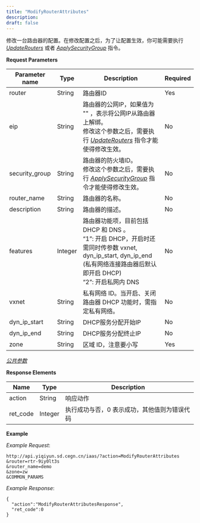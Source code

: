 ```yaml
---
title: "ModifyRouterAttributes"
description: 
draft: false
---
```




修改一台路由器的配置。在修改配置之后，为了让配置生效，你可能需要执行 [_UpdateRouters_](../update_routers/) 或者 [_ApplySecurityGroup_](../../sg/apply_security_group/) 指令。

**Request Parameters**

| Parameter name | Type | Description | Required |
| --- | --- | --- | --- |
| router | String | 路由器ID | Yes |
| eip | String | 路由器的公网IP，如果值为 "" ，表示将公网IP从路由器上解绑。<br/>修改这个参数之后，需要执行 [_UpdateRouters_](../update_routers) 指令才能使得修改生效。 | No |
| security_group | String | 路由器的防火墙ID。<br/>修改这个参数之后，需要执行 [_ApplySecurityGroup_](../../sg/apply_security_group) 指令才能使得修改生效。 | No |
| router_name | String | 路由器的名称。 | No |
| description | String | 路由器的描述。 | No |
| features | Integer | 路由器功能项，目前包括 DHCP 和 DNS 。<br/>“1”: 开启 DHCP，开启时还需同时传参数 vxnet, dyn_ip_start, dyn_ip_end (私有网络连接路由器后默认即开启 DHCP)<br/>“2”: 开启私网内 DNS | No |
| vxnet | String | 私有网络 ID。当开启、关闭路由器 DHCP 功能时，需指定私有网络。 | No |
| dyn_ip_start | String | DHCP服务分配开始IP | No |
| dyn_ip_end | String | DHCP服务分配终止IP | No |
| zone | String | 区域 ID，注意要小写 | Yes |

[_公共参数_](../../../parameters/)

**Response Elements**

| Name | Type | Description |
| --- | --- | --- |
| action | String | 响应动作 |
| ret_code | Integer | 执行成功与否，0 表示成功，其他值则为错误代码 |

**Example**

_Example Request_:

```
http://api.yiqiyun.sd.cegn.cn/iaas/?action=ModifyRouterAttributes
&router=rtr-9iy0lt3s
&router_name=demo
&zone=zw
&COMMON_PARAMS
```

_Example Response_:

```
{
  "action":"ModifyRouterAttributesResponse",
  "ret_code":0
}
```
